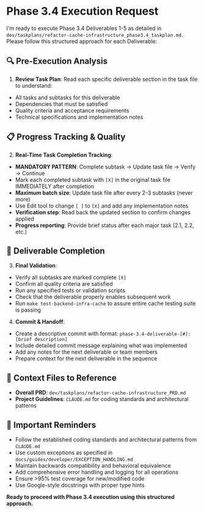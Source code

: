# Phase 3.4 Execution Request

I'm ready to execute Phase 3.4 Deliverables 1-5 as detailed in `dev/taskplans/refactor-cache-infrastructure_phase3.4_taskplan.md`. Please follow this structured approach for each Deliverable:

## 🔍 Pre-Execution Analysis

1. **Review Task Plan**: Read each specific deliverable section in the task file to understand:
  - All tasks and subtasks for this deliverable
  - Dependencies that must be satisfied
  - Quality criteria and acceptance requirements
  - Technical specifications and implementation notes

## 📋 Progress Tracking & Quality

2. **Real-Time Task Completion Tracking**:
  - **MANDATORY PATTERN**: Complete subtask → Update task file → Verify → Continue
  - Mark each completed subtask with `[X]` in the original task file IMMEDIATELY after completion
  - **Maximum batch size**: Update task file after every 2-3 subtasks (never more)
  - Use Edit tool to change `[ ]` to `[X]` and add any implementation notes
  - **Verification step**: Read back the updated section to confirm changes applied
  - **Progress reporting**: Provide brief status after each major task (2.1, 2.2, etc.)

## 🎯 Deliverable Completion

3. **Final Validation**:
  - Verify all subtasks are marked complete `[X]`
  - Confirm all quality criteria are satisfied
  - Run any specified tests or validation scripts
  - Check that the deliverable properly enables subsequent work
  - Run `make test-backend-infra-cache` to assure entire cache testing suite is passing

4. **Commit & Handoff**:
  - Create a descriptive commit with format: `phase-3.4-deliverable-[#]: [brief description]`
  - Include detailed commit message explaining what was implemented
  - Add any notes for the next deliverable or team members
  - Prepare context for the next deliverable in the sequence

## 📄 Context Files to Reference

- **Overall PRD**: `dev/taskplans/refactor-cache-infrastructure_PRD.md`
- **Project Guidelines**: `CLAUDE.md` for coding standards and architectural patterns

## 🚨 Important Reminders

- Follow the established coding standards and architectural patterns from `CLAUDE.md`
- Use custom exceptions as specified in `docs/guides/developer/EXCEPTION_HANDLING.md`
- Maintain backwards compatibility and behavioral equivalence
- Add comprehensive error handling and logging for all operations
- Ensure >95% test coverage for new/modified code
- Use Google-style docstrings with proper type hints

**Ready to proceed with Phase 3.4 execution using this structured approach.**